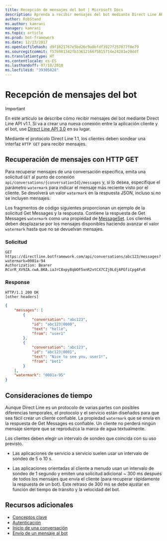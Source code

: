 ```yaml
---
title: Recepción de mensajes del bot | Microsoft Docs
description: Aprenda a recibir mensajes del bot mediante Direct Line API v1.1.
author: RobStand
ms.author: kamrani
manager: kamrani
ms.topic: article
ms.prod: bot-framework
ms.date: 12/13/2017
ms.openlocfilehash: d9f1821767e5bd26c9a8bfdf3927f257077f0e79
ms.sourcegitcommit: f576981342fb3361216675815714e24281e20ddf
ms.translationtype: HT
ms.contentlocale: es-ES
ms.lasthandoff: 07/18/2018
ms.locfileid: "39305828"
---
```

# <a name="receive-messages-from-the-bot"></a>Recepción de mensajes del bot

> [!IMPORTANT]
> En este artículo se describe cómo recibir mensajes del bot mediante Direct Line API v1.1. Si va a crear una nueva conexión entre la aplicación cliente y el bot, use [Direct Line API 3.0](bot-framework-rest-direct-line-3-0-receive-activities.md) en su lugar.

Mediante el protocolo Direct Line 1.1, los clientes deben sondear una interfaz `HTTP GET` para recibir mensajes. 

## <a name="retrieve-messages-with-http-get"></a>Recuperación de mensajes con HTTP GET

Para recuperar mensajes de una conversación específica, emita una solicitud `GET` al punto de conexión `api/conversations/{conversationId}/messages` y, si lo desea, especifique el parámetro `watermark` para indicar el mensaje más reciente visto por el cliente. Se devolverá un valor `watermark` en la respuesta JSON, incluso si no se incluyen mensajes.

Los fragmentos de código siguientes proporcionan un ejemplo de la solicitud Get Messages y la respuesta. Contiene la respuesta de Get Messages `watermark` como una propiedad de [MessageSet](bot-framework-rest-direct-line-1-1-api-reference.md#messageset-object). Los clientes deben desplazarse por los mensajes disponibles haciendo avanzar el valor `watermark` hasta que no se devuelvan mensajes. 

### <a name="request"></a>Solicitud

```http
GET https://directline.botframework.com/api/conversations/abc123/messages?watermark=0001a-94
Authorization: Bearer RCurR_XV9ZA.cwA.BKA.iaJrC8xpy8qbOF5xnR2vtCX7CZj0LdjAPGfiCpg4Fv0
```

### <a name="response"></a>Response

```http
HTTP/1.1 200 OK
[other headers]
```

```json
{
    "messages": [
        {
            "conversation": "abc123",
            "id": "abc123|0000",
            "text": "hello",
            "from": "user1"
        }, 
        {
            "conversation": "abc123",
            "id": "abc123|0001",
            "text": "Nice to see you, user1!",
            "from": "bot1"
        }
    ],
    "watermark": "0001a-95"
}
```

## <a name="timing-considerations"></a>Consideraciones de tiempo

Aunque Direct Line es un protocolo de varias partes con posibles diferencias temporales, el protocolo y el servicio están diseñados para que sea fácil crear un cliente confiable. La propiedad `watermark` que se envía en la respuesta de Get Messages es confiable. Un cliente no perderá ningún mensaje siempre que se reproduzca la marca de agua textualmente.

Los clientes deben elegir un intervalo de sondeo que coincida con su uso previsto.

- Las aplicaciones de servicio a servicio suelen usar un intervalo de sondeo de 5 o 10 s.

- Las aplicaciones orientadas al cliente a menudo usan un intervalo de sondeo de 1 segundo y emiten una solicitud adicional ~ 300 ms después de todos los mensajes que envía el cliente (para recuperar rápidamente la respuesta de un bot). Este retraso de 300 ms se debe ajustar en función del tiempo de tránsito y la velocidad del bot.

## <a name="additional-resources"></a>Recursos adicionales

- [Conceptos clave](bot-framework-rest-direct-line-1-1-concepts.md)
- [Autenticación](bot-framework-rest-direct-line-1-1-authentication.md)
- [Inicio de una conversación](bot-framework-rest-direct-line-1-1-start-conversation.md)
- [Envío de un mensaje al bot](bot-framework-rest-direct-line-1-1-send-message.md)